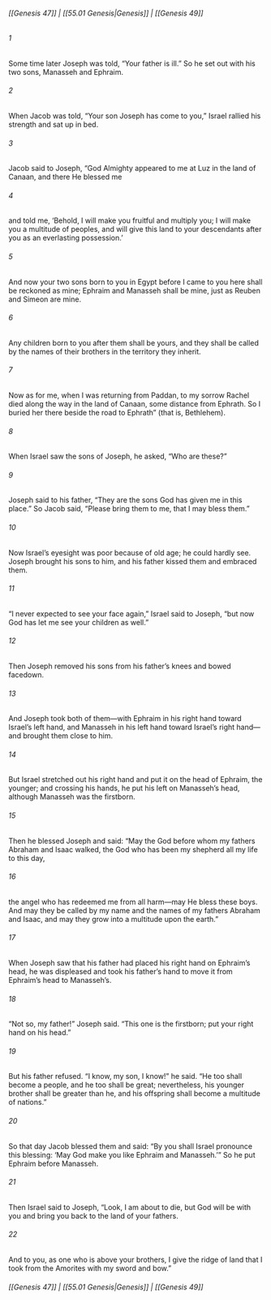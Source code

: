 
###### [[Genesis 47]] | [[55.01 Genesis|Genesis]] | [[Genesis 49]]

###### 1
Some time later Joseph was told, “Your father is ill.” So he set out with his two sons, Manasseh and Ephraim.
###### 2
When Jacob was told, “Your son Joseph has come to you,” Israel rallied his strength and sat up in bed.
###### 3
Jacob said to Joseph, “God Almighty appeared to me at Luz in the land of Canaan, and there He blessed me
###### 4
and told me, ‘Behold, I will make you fruitful and multiply you; I will make you a multitude of peoples, and will give this land to your descendants after you as an everlasting possession.’
###### 5
And now your two sons born to you in Egypt before I came to you here shall be reckoned as mine; Ephraim and Manasseh shall be mine, just as Reuben and Simeon are mine.
###### 6
Any children born to you after them shall be yours, and they shall be called by the names of their brothers in the territory they inherit.
###### 7
Now as for me, when I was returning from Paddan, to my sorrow Rachel died along the way in the land of Canaan, some distance from Ephrath. So I buried her there beside the road to Ephrath” (that is, Bethlehem).
###### 8
When Israel saw the sons of Joseph, he asked, “Who are these?”
###### 9
Joseph said to his father, “They are the sons God has given me in this place.” So Jacob said, “Please bring them to me, that I may bless them.”
###### 10
Now Israel’s eyesight was poor because of old age; he could hardly see. Joseph brought his sons to him, and his father kissed them and embraced them.
###### 11
“I never expected to see your face again,” Israel said to Joseph, “but now God has let me see your children as well.”
###### 12
Then Joseph removed his sons from his father’s knees and bowed facedown.
###### 13
And Joseph took both of them—with Ephraim in his right hand toward Israel’s left hand, and Manasseh in his left hand toward Israel’s right hand—and brought them close to him.
###### 14
But Israel stretched out his right hand and put it on the head of Ephraim, the younger; and crossing his hands, he put his left on Manasseh’s head, although Manasseh was the firstborn.
###### 15
Then he blessed Joseph and said: “May the God before whom my fathers Abraham and Isaac walked, the God who has been my shepherd all my life to this day,
###### 16
the angel who has redeemed me from all harm—may He bless these boys. And may they be called by my name and the names of my fathers Abraham and Isaac, and may they grow into a multitude upon the earth.”
###### 17
When Joseph saw that his father had placed his right hand on Ephraim’s head, he was displeased and took his father’s hand to move it from Ephraim’s head to Manasseh’s.
###### 18
“Not so, my father!” Joseph said. “This one is the firstborn; put your right hand on his head.”
###### 19
But his father refused. “I know, my son, I know!” he said. “He too shall become a people, and he too shall be great; nevertheless, his younger brother shall be greater than he, and his offspring shall become a multitude of nations.”
###### 20
So that day Jacob blessed them and said: “By you shall Israel pronounce this blessing: ‘May God make you like Ephraim and Manasseh.’” So he put Ephraim before Manasseh.
###### 21
Then Israel said to Joseph, “Look, I am about to die, but God will be with you and bring you back to the land of your fathers.
###### 22
And to you, as one who is above your brothers, I give the ridge of land that I took from the Amorites with my sword and bow.”

###### [[Genesis 47]] | [[55.01 Genesis|Genesis]] | [[Genesis 49]]
